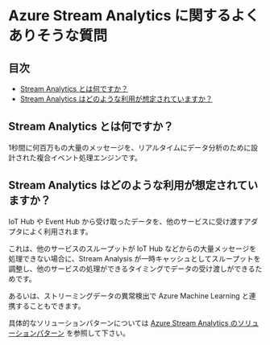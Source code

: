 # Azure Stream Analytics に関するよくありそうな質問

## 目次

- [Stream Analytics とは何ですか？](#q-about)
- [Stream Analytics はどのような利用が想定されていますか？](#q-about2)

## <a id="q-about">Stream Analytics とは何ですか？</a>

1秒間に何百万もの大量のメッセージを、リアルタイムにデータ分析のために設計された複合イベント処理エンジンです。

## <a id="q-about">Stream Analytics はどのような利用が想定されていますか？</a>

IoT Hub や Event Hub から受け取ったデータを、他のサービスに受け渡すアダプタによく利用されます。

これは、他のサービスのスループットが IoT Hub などからの大量メッセージを処理できない場合に、Stream Analysis が一時キャッシュとしてスループットを調整し、他のサービスの処理ができるタイミングでデータの受け渡しができるためです。

あるいは、ストリーミングデータの異常検出で Azure Machine Learning と連携することもできます。

具体的なソリューションパターンについては [Azure Stream Analytics のソリューションパターン](https://docs.microsoft.com/ja-jp/azure/stream-analytics/stream-analytics-solution-patterns) を参照して下さい。